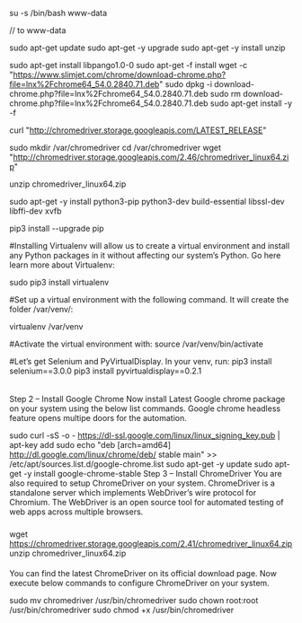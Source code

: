 su -s /bin/bash www-data

// to www-data

sudo apt-get update
sudo apt-get -y upgrade
sudo apt-get -y install unzip

sudo apt-get install libpango1.0-0
sudo apt-get -f install
wget -c "https://www.slimjet.com/chrome/download-chrome.php?file=lnx%2Fchrome64_54.0.2840.71.deb"
sudo dpkg -i download-chrome.php?file=lnx%2Fchrome64_54.0.2840.71.deb
sudo rm download-chrome.php?file=lnx%2Fchrome64_54.0.2840.71.deb
sudo apt-get install -y -f

curl "http://chromedriver.storage.googleapis.com/LATEST_RELEASE"

sudo mkdir /var/chromedriver
cd /var/chromedriver
wget "http://chromedriver.storage.googleapis.com/2.46/chromedriver_linux64.zip"

unzip chromedriver_linux64.zip


sudo apt-get -y install python3-pip python3-dev build-essential libssl-dev libffi-dev xvfb



pip3 install --upgrade pip

#Installing Virtualenv will allow us to create a virtual environment and install any Python packages in it without affecting our system’s Python. Go here learn more about Virtualenv:

sudo pip3 install virtualenv

#Set up a virtual environment with the following command. It will create the folder /var/venv/:

virtualenv /var/venv

#Activate the virtual environment with:
source /var/venv/bin/activate

#Let’s get Selenium and PyVirtualDisplay. In your venv, run:
pip3 install selenium==3.0.0
pip3 install pyvirtualdisplay==0.2.1



######


Step 2 – Install Google Chrome
Now install Latest Google chrome package on your system using the below list commands. Google chrome headless feature opens multipe doors for the automation.

sudo curl -sS -o - https://dl-ssl.google.com/linux/linux_signing_key.pub | apt-key add
sudo echo "deb [arch=amd64]  http://dl.google.com/linux/chrome/deb/ stable main" >> /etc/apt/sources.list.d/google-chrome.list
sudo apt-get -y update
sudo apt-get -y install google-chrome-stable
Step 3 – Install ChromeDriver
You are also required to setup ChromeDriver on your system. ChromeDriver is a standalone server which implements WebDriver’s wire protocol for Chromium. The WebDriver is an open source tool for automated testing of web apps across multiple browsers.
###
wget https://chromedriver.storage.googleapis.com/2.41/chromedriver_linux64.zip
unzip chromedriver_linux64.zip
####
You can find the latest ChromeDriver on its official download page. Now execute below commands to configure ChromeDriver on your system.

sudo mv chromedriver /usr/bin/chromedriver
sudo chown root:root /usr/bin/chromedriver
sudo chmod +x /usr/bin/chromedriver